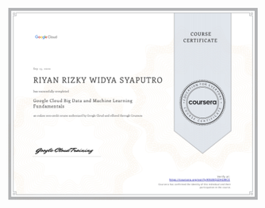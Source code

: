 ![](https://raw.githubusercontent.com/RiyanRIS/sertifikat/master/coursera/Google%20Cloud%20Big%20Data%20and%20Machine%20Learning%20Fundamentals/Coursera-Google%20Cloud%20Big%20Data%20and%20Machine%20Learning%20_page-0001.jpg)